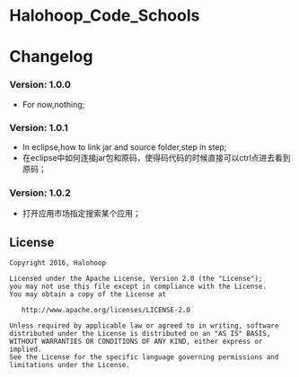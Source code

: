 # Halohoop_Code_Schools

# Changelog 

### Version: 1.0.0

  * For now,nothing;
 
### Version: 1.0.1

  * In eclipse,how to link jar and source folder,step in step;
  * 在eclipse中如何连接jar包和原码，使得码代码的时候直接可以ctrl点进去看到原码；

### Version: 1.0.2

  * 打开应用市场指定搜索某个应用；

## License

    Copyright 2016, Halohoop

    Licensed under the Apache License, Version 2.0 (the "License");
    you may not use this file except in compliance with the License.
    You may obtain a copy of the License at

       http://www.apache.org/licenses/LICENSE-2.0

    Unless required by applicable law or agreed to in writing, software
    distributed under the License is distributed on an "AS IS" BASIS,
    WITHOUT WARRANTIES OR CONDITIONS OF ANY KIND, either express or implied.
    See the License for the specific language governing permissions and
    limitations under the License.
